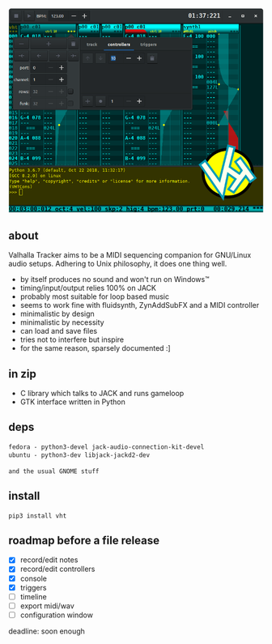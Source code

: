 ![vht header](/data/vht_header.png)
## about
Valhalla Tracker aims to be a MIDI sequencing companion
for GNU/Linux audio setups. Adhering to Unix philosophy,
it does one thing well.

- by itself produces no sound and won't run on Windows™
- timing/input/output relies 100% on JACK
- probably most suitable for loop based music
- seems to work fine with fluidsynth, ZynAddSubFX and a MIDI controller
- minimalistic by design
- minimalistic by necessity
- can load and save files
- tries not to interfere but inspire
- for the same reason, sparsely documented :]

## in zip
- C library which talks to JACK and runs gameloop
- GTK interface written in Python

## deps
```
fedora - python3-devel jack-audio-connection-kit-devel
ubuntu - python3-dev libjack-jackd2-dev

and the usual GNOME stuff
```

## install
```
pip3 install vht
```

## roadmap before a file release
- [x] record/edit notes
- [x] record/edit controllers
- [x] console
- [x] triggers
- [ ] timeline
- [ ] export midi/wav
- [ ] configuration window

deadline: soon enough
